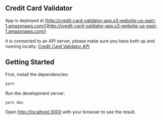 ## Credit Card Validator

App is deployed at [http://credit-card-validator-app.s3-website-us-east-1.amazonaws.com/](http://credit-card-validator-app.s3-website-us-east-1.amazonaws.com/)

It is connected to an API server, please make sure you have both up and running locally:
[Credit Card Validator API](https://github.com/danielnmai/credit-card-validator-api)

## Getting Started

First, install the dependencies:

```bash
yarn

```

Run the development server:

```bash
yarn dev

```

Open [http://localhost:3000](http://localhost:3000) with your browser to see the result.
